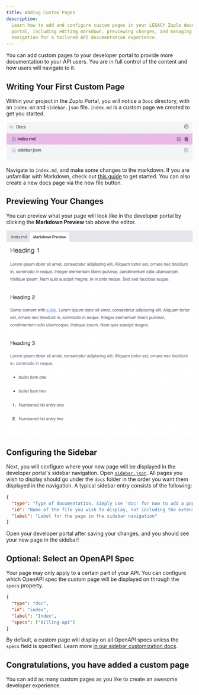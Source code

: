 ```yaml
---
title: Adding Custom Pages
description:
  Learn how to add and configure custom pages in your LEGACY Zuplo developer
  portal, including editing markdown, previewing changes, and managing sidebar
  navigation for a tailored API documentation experience.
---
```


<LegacyDevPortal />

You can add custom pages to your developer portal to provide more documentation
to your API users. You are in full control of the content and how users will
navigate to it.

## Writing Your First Custom Page

Within your project in the Zuplo Portal, you will notice a `Docs` directory,
with an `index.md` and `sidebar.json` file. `index.md` is a custom page we
created to get you started.

![Docs Folder](../../../public/media/developer-portal/adding-pages/docs-folder.png)

Navigate to `index.md`, and make some changes to the markdown. If you are
unfamiliar with Markdown, check out [this guide](https://www.markdownguide.org/)
to get started. You can also create a new docs page via the new file button.

## Previewing Your Changes

You can preview what your page will look like in the developer portal by
clicking the **Markdown Preview** tab above the editor.

![Markdown Preview](../../../public/media/developer-portal/adding-pages/style-preview.png)

## Configuring the Sidebar

Next, you will configure where your new page will be displayed in the developer
portal's sidebar navigation. Open
[`sidebar.json`](./dev-portal-configuring-sidebar.md). All pages you wish to
display should go under the `docs` folder in the order you want them displayed
in the navigation. A typical sidebar entry consists of the following:

```json
{
  "type": "Type of documentation. Simply use 'doc' for now to add a page",
  "id": "Name of the file you wish to display, not including the extension",
  "label": "Label for the page in the sidebar navigation"
}
```

Open your developer portal after saving your changes, and you should see your
new page in the sidebar!

## Optional: Select an OpenAPI Spec

Your page may only apply to a certain part of your API. You can configure which
OpenAPI spec the custom page will be displayed on through the `specs` property.

```json
{
  "type": "doc",
  "id": "index",
  "label": "Index",
  "specs": ["billing-api"]
}
```

By default, a custom page will display on all OpenAPI specs unless the `specs`
field is specified. Learn more
[in our sidebar customization docs](./dev-portal-configuring-sidebar#customizing-individual-openapi-specs).

## Congratulations, you have added a custom page

You can add as many custom pages as you like to create an awesome developer
experience.
